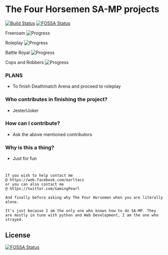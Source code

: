 # The Four Horsemen SA-MP projects #

[![Build Status](https://travis-ci.org/JesterlJoker/TFHFR.svg?branch=master)](https://travis-ci.org/JesterlJoker/TFHFR)
[![FOSSA Status](https://app.fossa.io/api/projects/git%2Bgithub.com%2FJesterlJoker%2FTFHFR.svg?type=shield)](https://app.fossa.io/projects/git%2Bgithub.com%2FJesterlJoker%2FTFHFR?ref=badge_shield)

Freeroam
![Progress](http://progressed.io/bar/1?title=Working)

Roleplay
![Progress](http://progressed.io/bar/0?title=Working)

Battle Royal
![Progress](http://progressed.io/bar/0?title=Working)

Cops and Robbers
![Progress](http://progressed.io/bar/0?title=Working)

### PLANS ###

- To finish Deathmatch Arena and proceed to roleplay

### Who contributes in finishing the project? ###

- JesterlJoker

### How can I contribute? ###

- Ask the above mentioned contributors

### Why is this a thing? ###
- Just for fun 

# #
    If you wish to help contact me 
    @ https://web.facebook.com/earltacs
    or you can also contact me
    @ https://twitter.com/GamingPearl

    And finally before asking why The Four Horsemen when you are literally alone.

    It's just because I am the only one who knows how to do SA-MP. They are mostly in tune with python and Web Development, I am the one who strayed.


## License
[![FOSSA Status](https://app.fossa.io/api/projects/git%2Bgithub.com%2FJesterlJoker%2FTFHFR.svg?type=large)](https://app.fossa.io/projects/git%2Bgithub.com%2FJesterlJoker%2FTFHFR?ref=badge_large)
